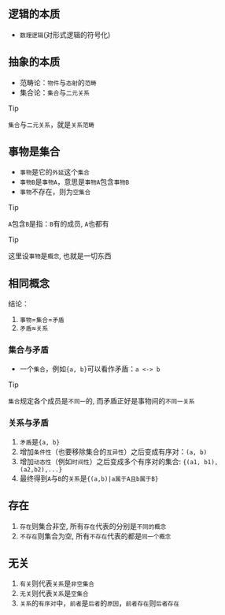 ## 逻辑的本质

- `数理逻辑`(对形式逻辑的符号化)

## 抽象的本质

- 范畴论：`物件`与`态射`的`范畴`
- 集合论：`集合`与`二元关系`

> [!TIP]
> `集合`与`二元关系`，就是`关系范畴`

## 事物是集合

- `事物`是它的`外延`这个`集合`
- `事物B`是`事物A`，意思是`事物A`包含`事物B`
- `事物`不存在，则为`空集合`

> [!TIP]
> `A`包含`B`是指：`B`有的成员, `A`也都有

> [!TIP]
> 这里设`事物`是`概念`, 也就是一切东西

## 相同概念

结论：

1. `事物`=`集合`=`矛盾`
2. `矛盾`≈`关系`

### 集合与矛盾

- 一个`集合`，例如`{a, b}`可以看作矛盾：`a <-> b`

> [!TIP]
> `集合`规定各个成员是`不同一`的, 而矛盾正好是事物间的`不同一关系`

### 关系与矛盾

1. `矛盾`是`{a, b}`
2. 增加`条件性`（也要移除集合的`互异性`）之后变成有序对：`(a, b)`
3. 增加`动态性`（例如`时间性`）之后变成多个有序对的集合: `{(a1, b1),(a2,b2),...}`
4. 最终得到`A`与`B`的`关系`是`{(a,b)|a属于A且b属于B}`

## 存在

1. `存在`则集合非空, 所有`存在`代表的分别是`不同的概念`
2. `不存在`则集合为空, 所有`不存在`代表的都是`同一个概念`

## 无关

1. `有关`则代表`关系`是`非空集合`
2. `无关`则代表`关系`是`空集合`
3. `关系`的`有序对`中，`前者`是`后者`的`原因`，`前者存在`则`后者存在`